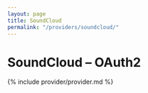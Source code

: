 ```yaml
---
layout: page
title: SoundCloud
permalink: "/providers/soundcloud/"
---
```

# SoundCloud – OAuth2

{% include provider/provider.md %}
